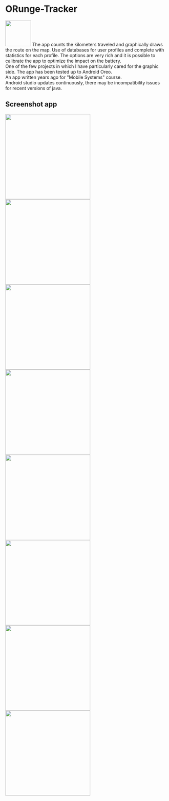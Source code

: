 # ORunge-Tracker
<img src="orunge_logo.png" width="80"> The app counts the kilometers traveled and graphically draws the route on the map. Use of databases for user profiles and complete with statistics for each profile. The options are very rich and it is possible to calibrate the app to optimize the impact on the battery.<br>
One of the few projects in which I have particularly cared for the graphic side. The app has been tested up to Android Oreo.<br>
An app written years ago for "Mobile Systems" course.<br>
Android studio updates continuously, there may be incompatibility issues for recent versions of java.

## Screenshot app
<img src="application%20screenshot/main_menu.jpg" width="265"> <img src="application%20screenshot/profile_menu.jpg" width="265"> <img src="application%20screenshot/notify_window.jpg" width="265"> <img src="application%20screenshot/profile_stats_1.jpg" width="265"> <img src="application%20screenshot/profile_stats_2.jpg" width="265"> <img src="application%20screenshot/start_session.jpg" width="265"> <img src="application%20screenshot/settings_menu_1.jpg" width="265"> <img src="application%20screenshot/settings_menu_2.jpg" width="265">

